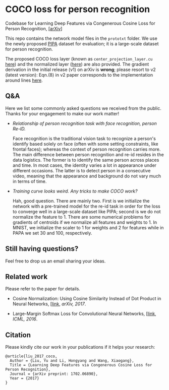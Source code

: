 # COCO loss for person recognition

Codebase for Learning Deep Features via Congenerous Cosine Loss for Person Recognition, [[arXiv]](https://arxiv.org/abs/1702.06890)

This repo contains the network model files in the `prototxt` folder. We use the newly proposed [PIPA](https://people.eecs.berkeley.edu/~nzhang/piper.html) dataset for evaluation; it is a large-scale dataset for person recognition.

The proposed COCO loss layer (known as `center_projection_layer.cu` [here](https://github.com/sciencefans/CaffeMex_v2/blob/master/src/caffe/layers/center_projection_layer.cu)) and the normalized layer ([here](https://github.com/sciencefans/CaffeMex_v2/blob/master/src/caffe/layers/normalize_layer.cu)) are also provided. The gradient derivation in the initial release (v1) on arXiv is **wrong**; please resort to v2 (latest version): Eqn.(8) in v2 paper corresponds to the implementation around lines [here](https://github.com/sciencefans/CaffeMex_v2/blob/master/src/caffe/layers/normalize_layer.cpp#L55).

## Q&A

Here we list some commonly asked questions we received from the public. Thanks for your engagement to make our work matter!

- *Relationship of person recognition task with face recognition, person Re-ID.*

	Face recognition is the traditional vision task to recognize a person's identify based solely on face (often with some setting constraints, like frontal faces); whereas the context of person recognition carries more. The main difference between person recognition and re-id resides in the data logistics. The former is to identify the same person across places and time. In most cases, the identity varies a lot in appearance under different occasions. The latter is to detect person in a consecutive video, meaning that the appearance and background do not vary much in terms of time.

- *Training curve looks weird. Any tricks to make COCO work?*

	Hah, good question. There are mainly two. First is we initialize the network with a pre-trained model for the re-id task in order for the loss to converge well in a large-scale dataset like PIPA; second is we do not normalize the feature to 1. There are some numerical problems for gradients of centroids if we  normalize all features and weights to 1. In MNIST, we initialize the scaler to 1 for weights and 2 for features while in PAPA we set 30 and 100, respectively.

## Still having questions?

Feel free to drop us an email sharing your ideas.

## Related work

Please refer to the paper for details.

- Cosine Normalization: Using Cosine Similarity Instead of Dot Product in Neural Networks, [[link](https://arxiv.org/abs/1702.05870), *arXiv, 2017*.

- Large-Margin Softmax Loss for Convolutional Neural Networks, [[link](http://jmlr.org/proceedings/papers/v48/liud16.pdf), *ICML, 2016*.

## Citation
Please kindly cite our work in your publications if it helps your research:

    @article{liu_2017_coco,
      Author = {Liu, Yu and Li, Hongyang and Wang, Xiaogang},
      Title = {Learning Deep Features via Congenerous Cosine Loss for Person Recognition},
	  Journal = {arXiv preprint: 1702.06890},
	  Year = {2017}
    }
